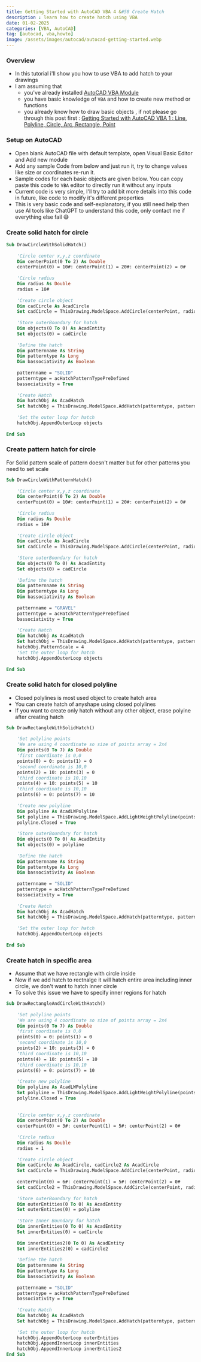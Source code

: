 ```yaml
---
title: Getting Started with AutoCAD VBA 4 &#58 Create Hatch
description : learn how to create hatch using VBA
date: 01-02-2025
categories: [VBA, AutoCAD]
tag: [autocad, vba,howto]
image: /assets/images/autocad/autocad-getting-started.webp
---
```


### Overview
- In this tutorial i'll show you how to use VBA to add hatch to your drawings
- I am assuming that 
  - you've already installed [AutoCAD VBA Module](https://www.autodesk.com/support/technical/article/caas/tsarticles/ts/3kxk0RyvfWTfSfAIrcmsLQ.html)
  - you have basic knowledge of `VBA` and how to create new method or functions
  - you already know how to draw basic objects , if not please go through this post first : [Getting Started with AutoCAD VBA 1 : Line, Polyline, Circle, Arc, Rectangle, Point](/posts/autocad-vba-getting-started-1/)

### Setup on AutoCAD
- Open blank AutoCAD file with default template, open Visual Basic Editor and Add new module
- Add any sample Code from below and just run it, try to change values like size or coordinates re-run it.
- Sample codes for each basic objects are given below. You can copy paste this code to `VBA` editor to directly run it without any inputs
- Current code is very simple, I'll try to add bit more details into this code in future, like code to modify it's different properties
- This is very basic code and self-explanatory, if you still need help then use AI tools like ChatGPT to understand this code, only contact me if everything else fail 😅
  
### Create solid hatch for circle
```vb
Sub DrawCircleWithSolidHatch()
       
    'Circle center x,y,z coordinate
    Dim centerPoint(0 To 2) As Double
    centerPoint(0) = 10#: centerPoint(1) = 20#: centerPoint(2) = 0#
     
    'Circle radius
    Dim radius As Double
    radius = 10#
     
    'Create circle object
    Dim cadCircle As AcadCircle
    Set cadCircle = ThisDrawing.ModelSpace.AddCircle(centerPoint, radius)
    
    'Store outerBoundary for hatch
    Dim objects(0 To 0) As AcadEntity
    Set objects(0) = cadCircle
        
    'Define the hatch
    Dim patternname As String
    Dim patterntype As Long
    Dim bassociativity As Boolean
        
    patternname = "SOLID"
    patterntype = acHatchPatternTypePreDefined
    bassociativity = True
    
    'Create Hatch
    Dim hatchObj As AcadHatch
    Set hatchObj = ThisDrawing.ModelSpace.AddHatch(patterntype, patternname, bassociativity)
      
    'Set the outer loop for hatch
    hatchObj.AppendOuterLoop objects
    
End Sub
```
### Create pattern hatch for circle
For Solid pattern scale of pattern doesn't matter but for other patterns you need to set scale
```vb
Sub DrawCircleWithPatternHatch()
       
    'Circle center x,y,z coordinate
    Dim centerPoint(0 To 2) As Double
    centerPoint(0) = 10#: centerPoint(1) = 20#: centerPoint(2) = 0#
     
    'Circle radius
    Dim radius As Double
    radius = 10#
     
    'Create circle object
    Dim cadCircle As AcadCircle
    Set cadCircle = ThisDrawing.ModelSpace.AddCircle(centerPoint, radius)
    
    'Store outerBoundary for hatch
    Dim objects(0 To 0) As AcadEntity
    Set objects(0) = cadCircle
        
    'Define the hatch
    Dim patternname As String
    Dim patterntype As Long
    Dim bassociativity As Boolean
        
    patternname = "GRAVEL"
    patterntype = acHatchPatternTypePreDefined
    bassociativity = True
    
    'Create Hatch
    Dim hatchObj As AcadHatch
    Set hatchObj = ThisDrawing.ModelSpace.AddHatch(patterntype, patternname, bassociativity)
    hatchObj.PatternScale = 4
    'Set the outer loop for hatch
    hatchObj.AppendOuterLoop objects
    
End Sub
```
### Create solid hatch for closed polyline
- Closed polylines is most used object to create hatch area
- You can create hatch of anyshape using closed polylines
- If you want to create only hatch without any other object, erase polyine after creating hatch

```vb
Sub DrawRectangleWithSolidHatch()
 
    'Set polyline points
    'We are using 4 coordinate so size of points array = 2x4
    Dim points(0 To 7) As Double
    'first coordinate is 0,0
    points(0) = 0: points(1) = 0
    'second coordinate is 10,0
    points(2) = 10: points(3) = 0
    'third coordinate is 10,10
    points(4) = 10: points(5) = 10
    'third coordinate is 10,10
    points(6) = 0: points(7) = 10
        
    'Create new polyline
    Dim polyline As AcadLWPolyline
    Set polyline = ThisDrawing.ModelSpace.AddLightWeightPolyline(points)
    polyline.Closed = True
 
    'Store outerBoundary for hatch
    Dim objects(0 To 0) As AcadEntity
    Set objects(0) = polyline
        
    'Define the hatch
    Dim patternname As String
    Dim patterntype As Long
    Dim bassociativity As Boolean
        
    patternname = "SOLID"
    patterntype = acHatchPatternTypePreDefined
    bassociativity = True
    
    'Create Hatch
    Dim hatchObj As AcadHatch
    Set hatchObj = ThisDrawing.ModelSpace.AddHatch(patterntype, patternname, bassociativity)
      
    'Set the outer loop for hatch
    hatchObj.AppendOuterLoop objects
    
End Sub
```
### Create hatch in specific area
- Assume that we have rectangle with circle inside
- Now if we add hatch to rectnalge it will hatch entire area including inner circle, we don't want to hatch inner circle    
- To solve this issue we have to specify inner regions for hatch
```vb
Sub DrawRectangleAndCircleWithHatch()
 
    'Set polyline points
    'We are using 4 coordinate so size of points array = 2x4
    Dim points(0 To 7) As Double
    'first coordinate is 0,0
    points(0) = 0: points(1) = 0
    'second coordinate is 10,0
    points(2) = 10: points(3) = 0
    'third coordinate is 10,10
    points(4) = 10: points(5) = 10
    'third coordinate is 10,10
    points(6) = 0: points(7) = 10
        
    'Create new polyline
    Dim polyline As AcadLWPolyline
    Set polyline = ThisDrawing.ModelSpace.AddLightWeightPolyline(points)
    polyline.Closed = True
 
   
    'Circle center x,y,z coordinate
    Dim centerPoint(0 To 2) As Double
    centerPoint(0) = 3#: centerPoint(1) = 5#: centerPoint(2) = 0#
     
    'Circle radius
    Dim radius As Double
    radius = 1
     
    'Create circle object
    Dim cadCircle As AcadCircle, cadCircle2 As AcadCircle
    Set cadCircle = ThisDrawing.ModelSpace.AddCircle(centerPoint, radius)
    
    centerPoint(0) = 6#: centerPoint(1) = 5#: centerPoint(2) = 0#
    Set cadCircle2 = ThisDrawing.ModelSpace.AddCircle(centerPoint, radius)
     
    'Store outerBoundary for hatch
    Dim outerEntities(0 To 0) As AcadEntity
    Set outerEntities(0) = polyline
        
    'Store Inner Boundary for hatch
    Dim innerEntities(0 To 0) As AcadEntity
    Set innerEntities(0) = cadCircle
    
    Dim innerEntities2(0 To 0) As AcadEntity
    Set innerEntities2(0) = cadCircle2
    
    'Define the hatch
    Dim patternname As String
    Dim patterntype As Long
    Dim bassociativity As Boolean
        
    patternname = "SOLID"
    patterntype = acHatchPatternTypePreDefined
    bassociativity = True
    
    'Create Hatch
    Dim hatchObj As AcadHatch
    Set hatchObj = ThisDrawing.ModelSpace.AddHatch(patterntype, patternname, bassociativity)
      
    'Set the outer loop for hatch
    hatchObj.AppendOuterLoop outerEntities
    hatchObj.AppendInnerLoop innerEntities
    hatchObj.AppendInnerLoop innerEntities2
End Sub

```


